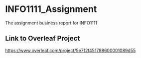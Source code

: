 # INFO1111_Assignment
The assignment business report for INFO1111

## Link to Overleaf Project
https://www.overleaf.com/project/5e7f2f451788600001089d55
